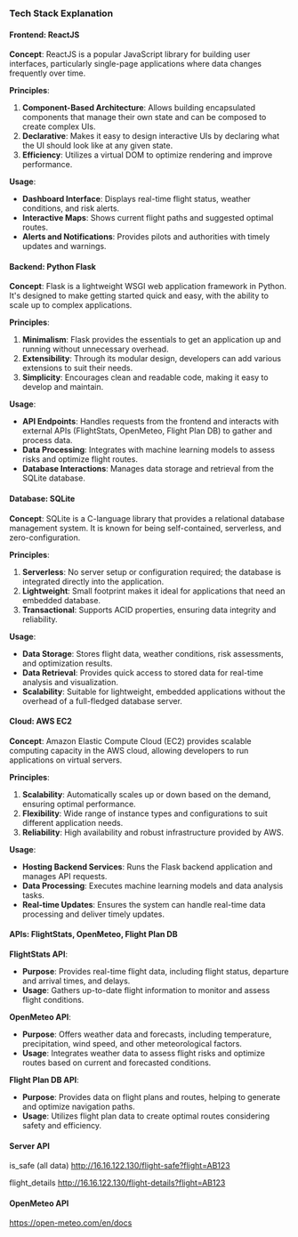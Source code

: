### Tech Stack Explanation

#### Frontend: ReactJS

**Concept**: ReactJS is a popular JavaScript library for building user interfaces, particularly single-page applications where data changes frequently over time.

**Principles**:
1. **Component-Based Architecture**: Allows building encapsulated components that manage their own state and can be composed to create complex UIs.
2. **Declarative**: Makes it easy to design interactive UIs by declaring what the UI should look like at any given state.
3. **Efficiency**: Utilizes a virtual DOM to optimize rendering and improve performance.

**Usage**:
- **Dashboard Interface**: Displays real-time flight status, weather conditions, and risk alerts.
- **Interactive Maps**: Shows current flight paths and suggested optimal routes.
- **Alerts and Notifications**: Provides pilots and authorities with timely updates and warnings.

#### Backend: Python Flask

**Concept**: Flask is a lightweight WSGI web application framework in Python. It's designed to make getting started quick and easy, with the ability to scale up to complex applications.

**Principles**:
1. **Minimalism**: Flask provides the essentials to get an application up and running without unnecessary overhead.
2. **Extensibility**: Through its modular design, developers can add various extensions to suit their needs.
3. **Simplicity**: Encourages clean and readable code, making it easy to develop and maintain.

**Usage**:
- **API Endpoints**: Handles requests from the frontend and interacts with external APIs (FlightStats, OpenMeteo, Flight Plan DB) to gather and process data.
- **Data Processing**: Integrates with machine learning models to assess risks and optimize flight routes.
- **Database Interactions**: Manages data storage and retrieval from the SQLite database.

#### Database: SQLite

**Concept**: SQLite is a C-language library that provides a relational database management system. It is known for being self-contained, serverless, and zero-configuration.

**Principles**:
1. **Serverless**: No server setup or configuration required; the database is integrated directly into the application.
2. **Lightweight**: Small footprint makes it ideal for applications that need an embedded database.
3. **Transactional**: Supports ACID properties, ensuring data integrity and reliability.

**Usage**:
- **Data Storage**: Stores flight data, weather conditions, risk assessments, and optimization results.
- **Data Retrieval**: Provides quick access to stored data for real-time analysis and visualization.
- **Scalability**: Suitable for lightweight, embedded applications without the overhead of a full-fledged database server.

#### Cloud: AWS EC2

**Concept**: Amazon Elastic Compute Cloud (EC2) provides scalable computing capacity in the AWS cloud, allowing developers to run applications on virtual servers.

**Principles**:
1. **Scalability**: Automatically scales up or down based on the demand, ensuring optimal performance.
2. **Flexibility**: Wide range of instance types and configurations to suit different application needs.
3. **Reliability**: High availability and robust infrastructure provided by AWS.

**Usage**:
- **Hosting Backend Services**: Runs the Flask backend application and manages API requests.
- **Data Processing**: Executes machine learning models and data analysis tasks.
- **Real-time Updates**: Ensures the system can handle real-time data processing and deliver timely updates.

#### APIs: FlightStats, OpenMeteo, Flight Plan DB

**FlightStats API**:
- **Purpose**: Provides real-time flight data, including flight status, departure and arrival times, and delays.
- **Usage**: Gathers up-to-date flight information to monitor and assess flight conditions.

**OpenMeteo API**:
- **Purpose**: Offers weather data and forecasts, including temperature, precipitation, wind speed, and other meteorological factors.
- **Usage**: Integrates weather data to assess flight risks and optimize routes based on current and forecasted conditions.

**Flight Plan DB API**:
- **Purpose**: Provides data on flight plans and routes, helping to generate and optimize navigation paths.
- **Usage**: Utilizes flight plan data to create optimal routes considering safety and efficiency.

#### Server API

is_safe (all data)
http://16.16.122.130/flight-safe?flight=AB123

flight_details
http://16.16.122.130/flight-details?flight=AB123

#### OpenMeteo API

https://open-meteo.com/en/docs
